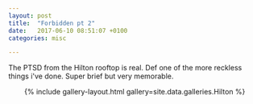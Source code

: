 ```yaml
---
layout: post
title:  "Forbidden pt 2"
date:   2017-06-10 08:51:07 +0100
categories: misc

---
```


The PTSD from the Hilton rooftop is real. Def one of the more reckless things i've done. Super brief but very memorable.

&nbsp;
&nbsp;
&nbsp;
&nbsp;
{% include gallery-layout.html gallery=site.data.galleries.Hilton %}
